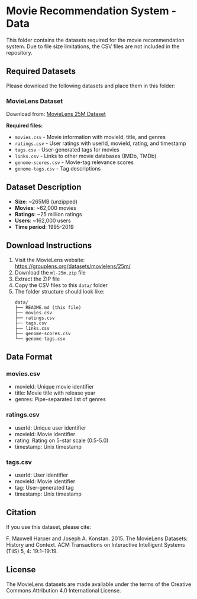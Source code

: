 # Movie Recommendation System - Data

This folder contains the datasets required for the movie recommendation system. Due to file size limitations, the CSV files are not included in the repository.

## Required Datasets

Please download the following datasets and place them in this folder:

### MovieLens Dataset
Download from: [MovieLens 25M Dataset](https://grouplens.org/datasets/movielens/25m/)

**Required files:**
- `movies.csv` - Movie information with movieId, title, and genres
- `ratings.csv` - User ratings with userId, movieId, rating, and timestamp  
- `tags.csv` - User-generated tags for movies
- `links.csv` - Links to other movie databases (IMDb, TMDb)
- `genome-scores.csv` - Movie-tag relevance scores
- `genome-tags.csv` - Tag descriptions

## Dataset Description

- **Size**: ~265MB (unzipped)
- **Movies**: ~62,000 movies
- **Ratings**: ~25 million ratings
- **Users**: ~162,000 users
- **Time period**: 1995-2019

## Download Instructions

1. Visit the MovieLens website: https://grouplens.org/datasets/movielens/25m/
2. Download the `ml-25m.zip` file
3. Extract the ZIP file
4. Copy the CSV files to this `data/` folder
5. The folder structure should look like:
   ```
   data/
   ├── README.md (this file)
   ├── movies.csv
   ├── ratings.csv
   ├── tags.csv
   ├── links.csv
   ├── genome-scores.csv
   └── genome-tags.csv
   ```

## Data Format

### movies.csv
- movieId: Unique movie identifier
- title: Movie title with release year
- genres: Pipe-separated list of genres

### ratings.csv  
- userId: Unique user identifier
- movieId: Movie identifier
- rating: Rating on 5-star scale (0.5-5.0)
- timestamp: Unix timestamp

### tags.csv
- userId: User identifier
- movieId: Movie identifier  
- tag: User-generated tag
- timestamp: Unix timestamp

## Citation

If you use this dataset, please cite:

F. Maxwell Harper and Joseph A. Konstan. 2015. The MovieLens Datasets: History and Context. ACM Transactions on Interactive Intelligent Systems (TiiS) 5, 4: 19:1–19:19.

## License

The MovieLens datasets are made available under the terms of the Creative Commons Attribution 4.0 International License.